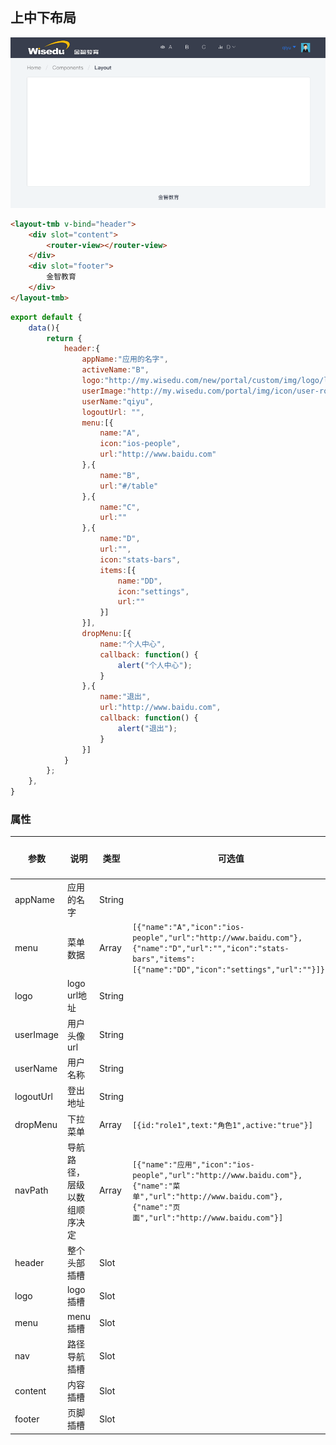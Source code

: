 ## 上中下布局

![上中下布局](/static/md/layout-tmb.png)

```html
<layout-tmb v-bind="header">
    <div slot="content">
        <router-view></router-view>
    </div>
    <div slot="footer">
        金智教育
    </div>
</layout-tmb>
```

```js
export default {
    data(){
        return {
            header:{
                appName:"应用的名字",
                activeName:"B",
                logo:"http://my.wisedu.com/new/portal/custom/img/logo/logo-mini.png",
                userImage:"http://my.wisedu.com/portal/img/icon/user-role-teacher.png",
                userName:"qiyu",
                logoutUrl: "",
                menu:[{
                    name:"A",
                    icon:"ios-people",
                    url:"http://www.baidu.com"
                },{
                    name:"B",
                    url:"#/table"
                },{
                    name:"C",
                    url:""
                },{
                    name:"D",
                    url:"",
                    icon:"stats-bars",
                    items:[{
                        name:"DD",
                        icon:"settings",
                        url:""
                    }]
                }],
                dropMenu:[{
                    name:"个人中心",
                    callback: function() {
                        alert("个人中心");
                    }
                },{
                    name:"退出",
                    url:"http://www.baidu.com",
                    callback: function() {
                        alert("退出");
                    }
                }]
            }
        };
    },
}
```


### 属性

| 参数 | 说明 | 类型 | 可选值 | 默认值 |
|------|-------|---------|-------|--------|
| appName | 应用的名字 | String |  |  |
| menu | 菜单数据 | Array | `[{"name":"A","icon":"ios-people","url":"http://www.baidu.com"},{"name":"D","url":"","icon":"stats-bars","items":[{"name":"DD","icon":"settings","url":""}]}]` |  |
| logo | logo url地址 | String |  |  |
| userImage | 用户头像url | String |  |  |
| userName | 用户名称 | String |  |  |
| logoutUrl | 登出地址 | String |  |  |
| dropMenu | 下拉菜单 | Array | `[{id:"role1",text:"角色1",active:"true"}]` |  |
| navPath | 导航路径，层级以数组顺序决定 | Array | `[{"name":"应用","icon":"ios-people","url":"http://www.baidu.com"},{"name":"菜单","url":"http://www.baidu.com"},{"name":"页面","url":"http://www.baidu.com"}]` |  |
| header | 整个头部插槽 | Slot |  |  |
| logo | logo 插槽 | Slot |  |  |
| menu | menu 插槽 | Slot |  |  |
| nav | 路径导航插槽 | Slot | | |
| content | 内容插槽 | Slot |  |  |
| footer | 页脚插槽 | Slot |  |  |

